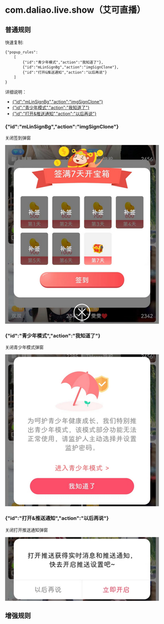 # com.daliao.live.show（艾可直播）

## 普通规则

快速复制:
```
{"popup_rules":
    [
        {"id":"青少年模式","action":"我知道了"},
        {"id":"mLinSignBg","action":"imgSignClone"},
        {"id":"打开&推送通知","action":"以后再说"}
    ]
}
```
详细说明：
- [{"id":"mLinSignBg","action":"imgSignClone"}](#idmlinsignbgactionimgsignclone)
- [{"id":"青少年模式","action":"我知道了"}](#id青少年模式action我知道了)
- [{"id":"打开&推送通知","action":"以后再说"}](#id打开推送通知action以后再说)

### {"id":"mLinSignBg","action":"imgSignClone"}
关闭签到弹窗

![](./assets/签到弹窗.jpg)

### {"id":"青少年模式","action":"我知道了"}
关闭青少年模式弹窗

![](./assets/青少年模式弹窗.jpg)

### {"id":"打开&推送通知","action":"以后再说"}
关闭打开推送通知弹窗

![](./assets/打开推送通知弹窗.jpg)

## 增强规则
